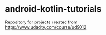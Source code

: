 # android-kotlin-tutorials
Repository for projects created from https://www.udacity.com/course/ud9012
